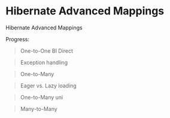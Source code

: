 # Hibernate Advanced Mappings
Hibernate Advanced Mappings

Progress:

> One-to-One BI Direct

> Exception handling

> One-to-Many

> Eager vs. Lazy loading

> One-to-Many uni

> Many-to-Many